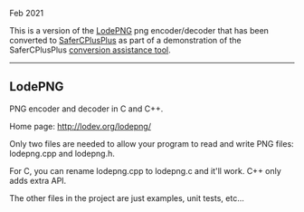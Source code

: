 Feb 2021

This is a version of the [LodePNG](https://github.com/lvandeve/lodepng) png encoder/decoder that has been converted to [SaferCPlusPlus](https://github.com/duneroadrunner/SaferCPlusPlus) as part of a demonstration of the SaferCPlusPlus [conversion assistance tool](https://github.com/duneroadrunner/scpptool).

--------

LodePNG
-------

PNG encoder and decoder in C and C++.

Home page: http://lodev.org/lodepng/

Only two files are needed to allow your program to read and write PNG files: lodepng.cpp and lodepng.h.

For C, you can rename lodepng.cpp to lodepng.c and it'll work. C++ only adds extra API.

The other files in the project are just examples, unit tests, etc...
